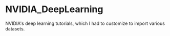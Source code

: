 # NVIDIA_DeepLearning
NVIDIA's deep learning tutorials, which I had to customize to import various datasets. 
